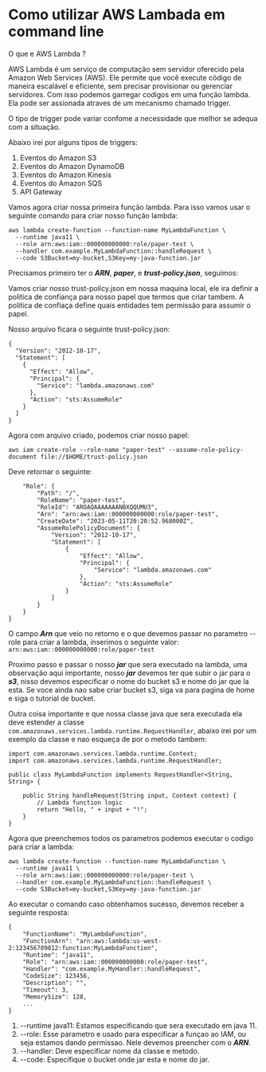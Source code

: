 # Como utilizar AWS Lambada em command line

O que e AWS Lambda ?

AWS Lambda é um serviço de computação sem servidor oferecido pela Amazon Web Services (AWS).
Ele permite que você execute código de maneira escalável e eficiente, sem precisar 
provisionar ou gerenciar servidores. Com isso podemos garregar codigos em uma função lambda.
Ela pode ser assionada atraves de um mecanismo chamado trigger.

O tipo de trigger pode variar confome a necessidade que melhor se adequa com a situação.

Abaixo irei por alguns tipos de triggers:

1. Eventos do Amazon S3
2. Eventos do Amazon DynamoDB
3. Eventos do Amazon Kinesis
4. Eventos do Amazon SQS
5. API Gateway

Vamos agora criar nossa primeira função lambda. Para isso vamos usar o seguinte comando 
para criar nosso função lambda:
```
aws lambda create-function --function-name MyLambdaFunction \
  --runtime java11 \
  --role arn:aws:iam::000000000000:role/paper-test \
  --handler com.example.MyLambdaFunction::handleRequest \
  --code S3Bucket=my-bucket,S3Key=my-java-function.jar
```
Precisamos primeiro ter o ***ARN***, ***paper***, e ***trust-policy.json***, seguimos:

Vamos criar nosso trust-policy.json em nossa maquina local, ele ira definir a politica de
confiança para nosso papel que termos que criar tambem. A politica de confiaça define quais
entidades tem permissão para assumir o papel.

Nosso arquivo ficara o seguinte trust-policy.json:
```
{
  "Version": "2012-10-17",
  "Statement": [
    {
      "Effect": "Allow",
      "Principal": {
        "Service": "lambda.amazonaws.com"
      },
      "Action": "sts:AssumeRole"
    }
  ]
}
```
Agora com arquivo criado, podemos criar nosso papel:

``aws iam create-role --role-name "paper-test" --assume-role-policy-document file://$HOME/trust-policy.json``

Deve retornar o seguinte:
```{
    "Role": {
        "Path": "/",
        "RoleName": "paper-test",
        "RoleId": "AROAQAAAAAAANBXQQUMU3",
        "Arn": "arn:aws:iam::000000000000:role/paper-test",
        "CreateDate": "2023-05-11T20:20:52.968000Z",
        "AssumeRolePolicyDocument": {
            "Version": "2012-10-17",
            "Statement": [
                {
                    "Effect": "Allow",
                    "Principal": {
                        "Service": "lambda.amazonaws.com"
                    },
                    "Action": "sts:AssumeRole"
                }
            ]
        }
    }
}
```
O campo ***Arn*** que veio no retorno e o que devemos passar no parametro --role para criar a
lambda, inserimos o seguinte valor: ``arn:aws:iam::000000000000:role/paper-test``

Proximo passo e passar o nosso ***jar*** que sera executado na lambda, uma observação aqui
importante, nosso ***jar*** devemos ter que subir o jar para o ***s3***, nisso devemos
especificar o nome do bucket s3 e nome do jar que la esta. Se voce ainda nao sabe criar
bucket s3, siga va para pagina de home e siga o tutorial de bucket.

Outra coisa importante e que nossa classe java que sera executada ela deve estender a
classe ``com.amazonaws.services.lambda.runtime.RequestHandler``, abaixo irei por um exemplo
da classe e nao esqueça de por o metodo tambem:
```
import com.amazonaws.services.lambda.runtime.Context;
import com.amazonaws.services.lambda.runtime.RequestHandler;

public class MyLambdaFunction implements RequestHandler<String, String> {

    public String handleRequest(String input, Context context) {
        // Lambda function logic
        return "Hello, " + input + "!";
    }
}
```

Agora que preenchemos todos os parametros podemos executar o codigo para criar a lambda:
```
aws lambda create-function --function-name MyLambdaFunction \
  --runtime java11 \
  --role arn:aws:iam::000000000000:role/paper-test \
  --handler com.example.MyLambdaFunction::handleRequest \
  --code S3Bucket=my-bucket,S3Key=my-java-function.jar
```
Ao executar o comando caso obtenhamos sucesso, devemos receber a seguinte resposta:
```
{
    "FunctionName": "MyLambdaFunction",
    "FunctionArn": "arn:aws:lambda:us-west-2:123456789012:function:MyLambdaFunction",
    "Runtime": "java11",
    "Role": "arn:aws:iam::000000000000:role/paper-test",
    "Handler": "com.example.MyHandler::handleRequest",
    "CodeSize": 123456,
    "Description": "",
    "Timeout": 3,
    "MemorySize": 128,
    ...
}
```
1. --runtime java11: Estamos especificando que sera executado em java 11.
2. --role: Esse parametro e usado para especificar a funçao ao IAM, ou seja estamos 
dando permissao. Nele devemos preencher com o ***ARN***.
3. --handler: Deve especificar nome da classe e metodo.
4. --code: Especifique o bucket onde jar esta e nome do jar.


